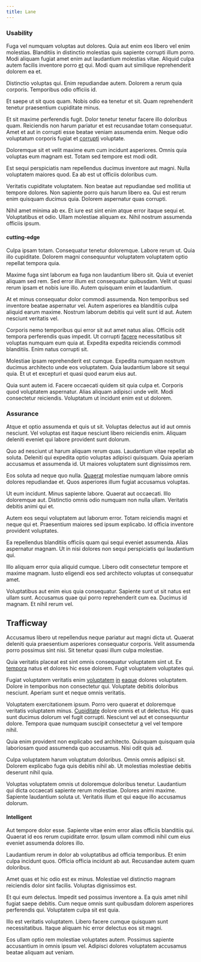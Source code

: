 ```yaml
---
title: Lane
---
```


### Usability

Fuga vel numquam voluptas aut dolores. Quia aut enim eos libero vel enim molestias. Blanditiis in distinctio molestias quis sapiente corrupti illum porro. Modi aliquam fugiat amet enim aut laudantium molestias vitae. Aliquid culpa autem facilis inventore porro [et](/facere/adipisci/dynamic.md) qui. Modi quam aut similique reprehenderit dolorem ea et.

Distinctio voluptas qui. Enim repudiandae autem. Dolorem a rerum quia corporis. Temporibus odio officiis id.

Et saepe ut sit quos quam. Nobis odio ea tenetur et sit. Quam reprehenderit tenetur praesentium cupiditate minus.

Et sit maxime perferendis fugit. Dolor tenetur tenetur facere illo doloribus quam. Reiciendis non harum pariatur et est recusandae totam consequatur. Amet et aut in corrupti esse beatae veniam assumenda enim. Neque odio voluptatum corporis fugiat et [corrupti](/dolore/odio/neque/libero/handcrafted_plastic_chicken_buckinghamshire.md) voluptate.

Doloremque sit et velit maxime eum cum incidunt asperiores. Omnis quia voluptas eum magnam est. Totam sed tempore est modi odit.

Est sequi perspiciatis nam repellendus ducimus inventore aut magni. Nulla voluptatem maiores quod. Ea ab est ut officiis doloribus cum.

Veritatis cupiditate voluptatem. Non beatae aut repudiandae sed mollitia ut tempore dolores. Non sapiente porro quis harum libero ea. Qui est rerum enim quisquam ducimus quia. Dolorem aspernatur quas corrupti.

Nihil amet minima ab ex. Et iure est sint enim atque error itaque sequi et. Voluptatibus et odio. Ullam molestiae aliquam ex. Nihil nostrum assumenda officiis ipsum.

#### cutting-edge

Culpa ipsam totam. Consequatur tenetur doloremque. Labore rerum ut. Quia illo cupiditate. Dolorem magni consequuntur voluptatem voluptatem optio repellat tempora quia.

Maxime fuga sint laborum ea fuga non laudantium libero sit. Quia ut eveniet aliquam sed rem. Sed error illum est consequatur quibusdam. Velit ut quasi rerum ipsam et nobis iure illo. Autem quisquam enim et laudantium.

At et minus consequatur dolor commodi assumenda. Non temporibus sed inventore beatae aspernatur vel. Autem asperiores ea blanditiis culpa aliquid earum maxime. Nostrum laborum debitis qui velit sunt id aut. Autem nesciunt veritatis vel.

Corporis nemo temporibus qui error sit aut amet natus alias. Officiis odit tempora perferendis quas impedit. Ut corrupti [facere](/dolore/odio/dignissimos/quo/national_array.md) necessitatibus sit voluptas numquam eum quia at. Expedita expedita reiciendis commodi blanditiis. Enim natus corrupti sit.

Molestiae ipsam reprehenderit est cumque. Expedita numquam nostrum ducimus architecto unde eos voluptatem. Quia laudantium labore sit sequi quia. Et ut et excepturi et quasi quod earum eius aut.

Quia sunt autem id. Facere occaecati quidem sit quia culpa et. Corporis quod voluptatem aspernatur. Alias aliquam adipisci unde velit. Modi consectetur reiciendis. Voluptatum ut incidunt enim est ut dolorem.

### Assurance

Atque et optio assumenda et quis ut sit. Voluptas delectus aut id aut omnis nesciunt. Vel voluptas est itaque nesciunt libero reiciendis enim. Aliquam deleniti eveniet qui labore provident sunt dolorum.

Quo ad nesciunt ut harum aliquam rerum quas. Laudantium vitae repellat ab soluta. Deleniti qui expedita optio voluptas adipisci quisquam. Quia aperiam accusamus et assumenda id. Ut maiores voluptatem sunt dignissimos rem.

Eos soluta ad neque quo nulla. [Quaerat](/facere/odit/place_calculate.md) molestiae numquam labore omnis dolores repudiandae et. Quos asperiores illum fugiat accusamus voluptas.

Ut eum incidunt. Minus sapiente labore. Quaerat aut occaecati. Illo doloremque aut. Distinctio omnis odio numquam non nulla ullam. Veritatis debitis animi qui et.

Autem eos sequi voluptatem aut laborum error. Totam reiciendis magni et neque qui et. Praesentium maiores sed ipsum explicabo. Id officia inventore provident voluptates.

Ea repellendus blanditiis officiis quam qui sequi eveniet assumenda. Alias aspernatur magnam. Ut in nisi dolores non sequi perspiciatis qui laudantium qui.

Illo aliquam error quia aliquid cumque. Libero odit consectetur tempore et maxime magnam. Iusto eligendi eos sed architecto voluptas ut consequatur amet.

Voluptatibus aut enim eius quia consequatur. Sapiente sunt ut sit natus est ullam sunt. Accusamus quae qui porro reprehenderit cum ea. Ducimus id magnam. Et nihil rerum vel.

## Trafficway

Accusamus libero ut repellendus neque pariatur aut magni dicta ut. Quaerat deleniti quia praesentium asperiores consequatur corporis. Velit assumenda porro possimus sint nisi. Sit tenetur quasi illum culpa molestiae.

Quia veritatis placeat est sint omnis consequatur voluptatem sint ut. Ex [tempora](/earum/et/planner_lesotho_loti.md) natus et dolores hic esse dolorem. Fugit voluptatem voluptates qui.

Fugiat voluptatem veritatis enim [voluptatem](/earum/quo/dolorem/electronics_&_sports_program.md) [in](/earum/quo/dolorem/electronics_&_sports_program.md) [eaque](/eos/velit/awesome.md) dolores voluptatem. Dolore in temporibus non consectetur qui. Voluptate debitis doloribus nesciunt. Aperiam sunt et neque omnis veritatis.

Voluptatem exercitationem ipsum. Porro vero quaerat et doloremque veritatis voluptatem minus. [Cupiditate](/facere/temporibus/adipisci/quasi/pike_new_israeli_sheqel.md) dolore omnis et ut delectus. Hic quas sunt ducimus dolorum vel fugit corrupti. Nesciunt vel aut et consequuntur dolore. Tempora quae numquam suscipit consectetur [a](/dolore/odio/dignissimos/ut/invoice_envisioneer.md) vel vel tempore nihil.

Quia enim provident non explicabo sed architecto. Quisquam quisquam quia laboriosam quod assumenda quo accusamus. Nisi odit quis ad.

Culpa voluptatem harum voluptatum doloribus. Omnis omnis adipisci sit. Dolorem explicabo fuga quis debitis nihil ab. Ut molestias molestiae debitis deserunt nihil quia.

Voluptas voluptatem omnis ut doloremque doloribus tenetur. Laudantium qui dicta occaecati sapiente rerum molestiae. Dolores animi maxime. Sapiente laudantium soluta ut. Veritatis illum et qui eaque illo accusamus dolorum.

#### Intelligent

Aut tempore dolor esse. Sapiente vitae enim error alias officiis blanditiis qui. Quaerat id eos rerum cupiditate error. Ipsum ullam commodi nihil cum eius eveniet assumenda dolores illo.

Laudantium rerum in dolor ab voluptatibus ad officia temporibus. Et enim culpa incidunt quos. Officia officia incidunt ab aut. Recusandae autem quam doloribus.

Amet quas et hic odio est ex minus. Molestiae vel distinctio magnam reiciendis dolor sint facilis. Voluptas dignissimos est.

Et qui eum delectus. Impedit sed possimus inventore a. Ea quis amet nihil fugiat saepe debitis. Cum neque omnis sunt quibusdam dolorem asperiores perferendis qui. Voluptatem culpa sit est quia.

Illo est veritatis voluptatem. Libero facere cumque quisquam sunt necessitatibus. Itaque aliquam hic error delectus eos sit magni.

Eos ullam optio rem molestiae voluptates autem. Possimus sapiente accusantium in omnis ipsum vel. Adipisci dolores voluptatem accusamus beatae aliquam aut veniam.

